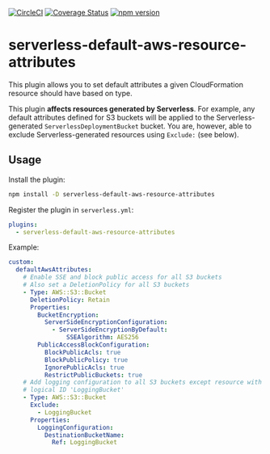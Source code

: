 [![CircleCI](https://circleci.com/gh/neverendingqs/serverless-default-aws-resource-attributes.svg?style=svg)](https://circleci.com/gh/neverendingqs/serverless-default-aws-resource-attributes)
[![Coverage Status](https://coveralls.io/repos/github/neverendingqs/serverless-default-aws-resource-attributes/badge.svg?branch=master)](https://coveralls.io/github/neverendingqs/serverless-default-aws-resource-attributes?branch=main)
[![npm version](https://badge.fury.io/js/serverless-default-aws-resource-attributes.svg)](https://badge.fury.io/js/serverless-default-aws-resource-attributes)

# serverless-default-aws-resource-attributes

This plugin allows you to set default attributes a given CloudFormation resource
should have based on type.

This plugin **affects resources generated by Serverless**.
For example, any default attributes defined for S3 buckets will be applied to the Serverless-generated `ServerlessDeploymentBucket` bucket.
You are, however, able to exclude Serverless-generated resources using `Exclude:` (see below).

## Usage

Install the plugin:

```sh
npm install -D serverless-default-aws-resource-attributes
```

Register the plugin in `serverless.yml`:

```yaml
plugins:
  - serverless-default-aws-resource-attributes
```

Example:

```yaml
custom:
  defaultAwsAttributes:
    # Enable SSE and block public access for all S3 buckets
    # Also set a DeletionPolicy for all S3 buckets
    - Type: AWS::S3::Bucket
      DeletionPolicy: Retain
      Properties:
        BucketEncryption:
          ServerSideEncryptionConfiguration:
            - ServerSideEncryptionByDefault:
                SSEAlgorithm: AES256
        PublicAccessBlockConfiguration:
          BlockPublicAcls: true
          BlockPublicPolicy: true
          IgnorePublicAcls: true
          RestrictPublicBuckets: true
    # Add logging configuration to all S3 buckets except resource with
    # logical ID 'LoggingBucket'
    - Type: AWS::S3::Bucket
      Exclude:
        - LoggingBucket
      Properties:
        LoggingConfiguration:
          DestinationBucketName:
            Ref: LoggingBucket
```
